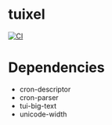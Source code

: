 # tuixel

[![CI](https://github.com//tuixel/workflows/CI/badge.svg)](https://github.com/quasiL/tuixel/actions)

# Dependencies

- cron-descriptor
- cron-parser
- tui-big-text
- unicode-width
